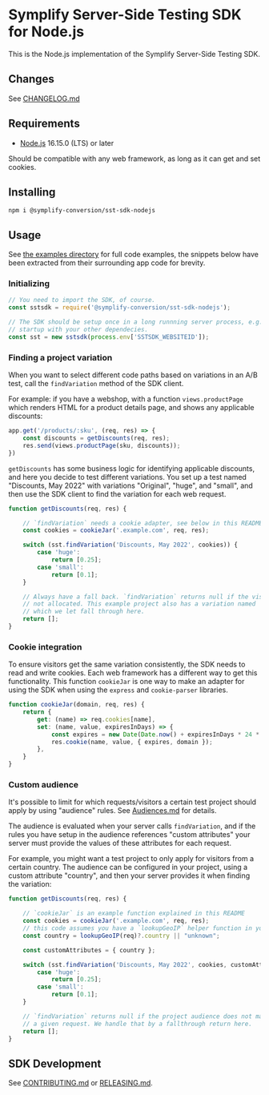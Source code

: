 # Symplify Server-Side Testing SDK for Node.js

This is the Node.js implementation of the Symplify Server-Side Testing SDK.

## Changes

See [CHANGELOG.md](./CHANGELOG.md)

## Requirements

* [Node.js](https://nodejs.org/en/) 16.15.0 (LTS) or later

Should be compatible with any web framework, as long as it can get and set
cookies.

## Installing

```shell
npm i @symplify-conversion/sst-sdk-nodejs
```

## Usage

See [the examples directory](./examples/) for full code examples, the snippets
below have been extracted from their surrounding app code for brevity.

### Initializing

```js
// You need to import the SDK, of course.
const sstsdk = require('@symplify-conversion/sst-sdk-nodejs');

// The SDK should be setup once in a long runnning server process, e.g. on
// startup with your other dependecies.
const sst = new sstsdk(process.env['SSTSDK_WEBSITEID']);
```

### Finding a project variation

When you want to select different code paths based on variations in an
A/B test, call the `findVariation` method of the SDK client.

For example: if you have a webshop, with a function `views.productPage` which
renders HTML for a product details page, and shows any applicable discounts:

```js
app.get('/products/:sku', (req, res) => {
    const discounts = getDiscounts(req, res);
    res.send(views.productPage(sku, discounts));
})
```

`getDiscounts` has some business logic for identifying applicable discounts,
and here you decide to test different variations. You set up a test named
"Discounts, May 2022" with variations "Original", "huge", and "small", and
then use the SDK client to find the variation for each web request.

```js
function getDiscounts(req, res) {

    // `findVariation` needs a cookie adapter, see below in this README for example code.
    const cookies = cookieJar('.example.com', req, res);

    switch (sst.findVariation('Discounts, May 2022', cookies)) {
        case 'huge':
            return [0.25];
        case 'small':
            return [0.1];
    }

    // Always have a fall back. `findVariation` returns null if the visitor was
    // not allocated. This example project also has a variation named 'Original'
    // which we let fall through here.
    return [];
}
```

### Cookie integration

To ensure visitors get the same variation consistently, the SDK needs to
read and write cookies. Each web framework has a different way to get this
functionality. This function `cookieJar` is one way to make an adapter for
using the SDK when using the `express` and `cookie-parser` libraries.

```js
function cookieJar(domain, req, res) {
    return {
        get: (name) => req.cookies[name],
        set: (name, value, expiresInDays) => {
            const expires = new Date(Date.now() + expiresInDays * 24 * 3600 * 1000);
            res.cookie(name, value, { expires, domain });
        },
    }
}
```

### Custom audience

It's possible to limit for which requests/visitors a certain test project
should apply by using "audience" rules. See [Audiences.md](docs/Audiences.md)
for details.

The audience is evaluated when your server calls `findVariation`, and if the
rules you have setup in the audience references "custom attributes" your
server must provide the values of these attributes for each request.

For example, you might want a test project to only apply for visitors from a
certain country. The audience can be configured in your project, using a
custom attribute "country", and then your server provides it when finding the
variation:

```js
function getDiscounts(req, res) {

    // `cookieJar` is an example function explained in this README
    const cookies = cookieJar('.example.com', req, res);
    // this code assumes you have a `lookupGeoIP` helper function in your project 
    const country = lookupGeoIP(req)?.country || "unknown";

    const customAttributes = { country };

    switch (sst.findVariation('Discounts, May 2022', cookies, customAttributes)) {
        case 'huge':
            return [0.25];
        case 'small':
            return [0.1];
    }

    // `findVariation` returns null if the project audience does not match for
    // a given request. We handle that by a fallthrough return here.
    return [];
}
```

## SDK Development

See [CONTRIBUTING.md](./CONTRIBUTING.md) or [RELEASING.md](./RELEASING.md).
